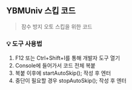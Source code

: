 ##   YBMUniv 스킵 코드
>  잠수 방지 오토 스킵을 위한 코드

### 💡 도구 사용법
1. F12 또는 Ctrl+Shift+I를 통해 개발자 도구 열기
2. Console에 들어가서 코드 전체 복붙
3. 복붙 이후에 startAutoSkip(); 작성 후 엔터
4. 중단이 필요할 경우 stopAutoSkip(); 작성 후 엔터
